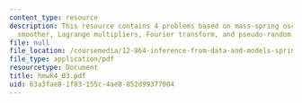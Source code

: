 ```yaml
---
content_type: resource
description: This resource contains 4 problems based on mass-spring oscillator, RTS
  smoother, Lagrange multipliers, Fourier transform, and pseudo-random number generator.
file: null
file_location: /coursemedia/12-864-inference-from-data-and-models-spring-2005/63a3fae81f83155c4ae8852d99377004_hmwk4_03.pdf
file_type: application/pdf
resourcetype: Document
title: hmwk4_03.pdf
uid: 63a3fae8-1f83-155c-4ae8-852d99377004
---
```

